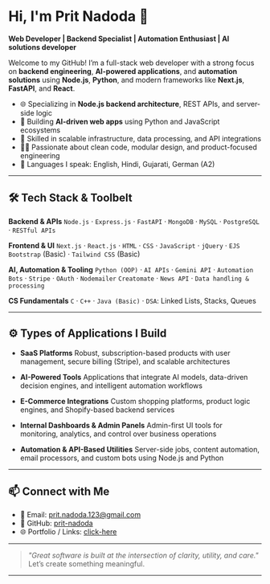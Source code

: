 
# Hi, I'm Prit Nadoda 👋

**Web Developer | Backend Specialist | Automation Enthusiast | AI solutions developer**

Welcome to my GitHub! I’m a full-stack web developer with a strong focus on **backend engineering**, **AI-powered applications**, and **automation solutions** using **Node.js**, **Python**, and modern frameworks like **Next.js**, **FastAPI**, and **React**.

* 🌐 Specializing in **Node.js backend architecture**, REST APIs, and server-side logic
* 🧠 Building **AI-driven web apps** using Python and JavaScript ecosystems
* 🧰 Skilled in scalable infrastructure, data processing, and API integrations
* 🧑‍💻 Passionate about clean code, modular design, and product-focused engineering
* 💬 Languages I speak: English, Hindi, Gujarati, German (A2)

---

## 🛠️ Tech Stack & Toolbelt

**Backend & APIs**
`Node.js` · `Express.js` · `FastAPI` · `MongoDB` · `MySQL` · `PostgreSQL` · `RESTful APIs`

**Frontend & UI**
`Next.js` · `React.js` · `HTML` · `CSS` · `JavaScript` · `jQuery` · `EJS`
`Bootstrap` (Basic) · `Tailwind CSS` (Basic)

**AI, Automation & Tooling**
`Python (OOP)` · `AI APIs` · `Gemini API` · `Automation Bots` · `Stripe` · `OAuth` · `Nodemailer`
`Creatomate` · `News API` · `Data handling & processing`

**CS Fundamentals**
`C` · `C++` · `Java (Basic)` · `DSA`: Linked Lists, Stacks, Queues

---

## ⚙️ Types of Applications I Build

* **SaaS Platforms**
  Robust, subscription-based products with user management, secure billing (Stripe), and scalable architectures

* **AI-Powered Tools**
  Applications that integrate AI models, data-driven decision engines, and intelligent automation workflows

* **E-Commerce Integrations**
  Custom shopping platforms, product logic engines, and Shopify-based backend services

* **Internal Dashboards & Admin Panels**
  Admin-first UI tools for monitoring, analytics, and control over business operations

* **Automation & API-Based Utilities**
  Server-side jobs, content automation, email processors, and custom bots using Node.js and Python

---

## 📫 Connect with Me

* 📧 Email: [prit.nadoda.123@gmail.com](mailto:prit.nadoda.123@gmail.com)
* 🔗 GitHub: [prit-nadoda](https://github.com/prit-nadoda)
* 🌐 Portfolio / Links: [click-here](#)

---

> *"Great software is built at the intersection of clarity, utility, and care."*
> Let’s create something meaningful.

---

